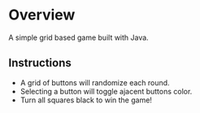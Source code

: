 # Overview
A simple grid based game built with Java.

## Instructions
- A grid of buttons will randomize each round.
- Selecting a button will toggle ajacent buttons color.
- Turn all squares black to win the game!
